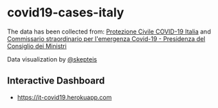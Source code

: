 ﻿# covid19-cases-italy

The data has been collected from: [Protezione Civile COVID-19 Italia](https://github.com/pcm-dpc/COVID-19) and [Commissario straordinario per l'emergenza Covid-19 - Presidenza del Consiglio dei Ministri](https://github.com/italia/covid19-opendata-vaccini)

Data visualization by [@skepteis](https://github.com/daenuprobst)

## Interactive Dashboard

- https://it-covid19.herokuapp.com

